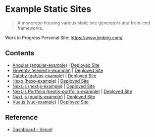 # Example Static Sites
> A monorepo housing various static site generators and front-end frameworks.

Work in Progress Personal Site: <https://www.jimbrig.com/>

## Contents

- [Angular (angular-example)](./angular-example) | [Deployed Site](https://angular-example-psi.vercel.app/) 
- [Eleventy (eleventy-example)](./eleventy-example) | [Deployed Site](https://eleventy-example-nine.vercel.app/)
- [Gatsby (gatsby-example)](./gatsby-example) | [Deployed Site](https://gatsby-example-eta.vercel.app/)
- [Hexo (hexo-example)](./hexo-example) | [Deployed Site](https://hexo-example-six.vercel.app/)
- [Next.js (nextjs-example)](./nextjs-example) | [Deployed Site](https://nextjs-psi-gray-40.vercel.app/)
- [Next.js Portfolio (nextjs-portfolio-example)](./nextjs-portfolio-example) | [Deployed Site](https://portfolio-nine-gold-73.vercel.app/)
- [Nuxt.js (nuxtjs-example)](./nuxtjs-example) | [Deployed Site](https://nuxtjs-example-blue.vercel.app/)
- [Vue.js (vue-example)](./vue-example) | [Deployed Site](https://vue-example-indol.vercel.app/)

## Reference

- [Dashboard – Vercel](https://vercel.com/jimbrig)
